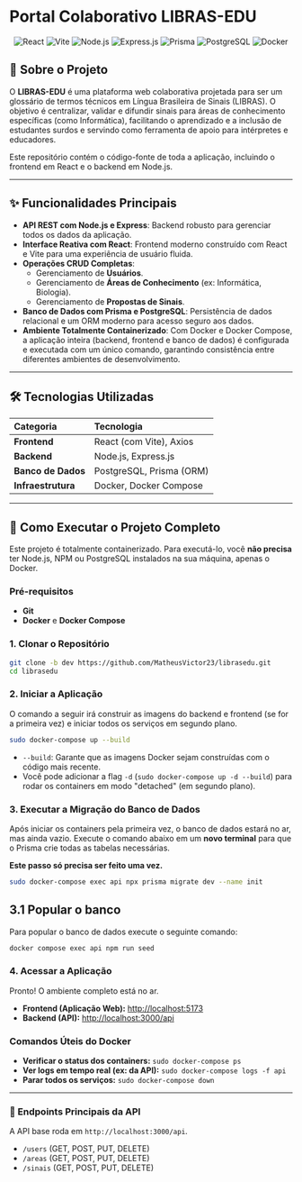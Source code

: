 # Portal Colaborativo LIBRAS-EDU



<p align="center">
  <img src="https://img.shields.io/badge/React-20232A?style=for-the-badge&logo=react&logoColor=61DAFB" alt="React">
  <img src="https://img.shields.io/badge/Vite-646CFF?style=for-the-badge&logo=vite&logoColor=white" alt="Vite">
  <img src="https://img.shields.io/badge/Node.js-339933?style=for-the-badge&logo=nodedotjs&logoColor=white" alt="Node.js">
  <img src="https://img.shields.io/badge/Express.js-000000?style=for-the-badge&logo=express&logoColor=white" alt="Express.js">
  <img src="https://img.shields.io/badge/Prisma-2D3748?style=for-the-badge&logo=prisma&logoColor=white" alt="Prisma">
  <img src="https://img.shields.io/badge/PostgreSQL-316192?style=for-the-badge&logo=postgresql&logoColor=white" alt="PostgreSQL">
  <img src="https://img.shields.io/badge/Docker-2496ED?style=for-the-badge&logo=docker&logoColor=white" alt="Docker">
</p>

## 📖 Sobre o Projeto

O **LIBRAS-EDU** é uma plataforma web colaborativa projetada para ser um glossário de termos técnicos em Língua Brasileira de Sinais (LIBRAS). O objetivo é centralizar, validar e difundir sinais para áreas de conhecimento específicas (como Informática), facilitando o aprendizado e a inclusão de estudantes surdos e servindo como ferramenta de apoio para intérpretes e educadores.

Este repositório contém o código-fonte de toda a aplicação, incluindo o frontend em React e o backend em Node.js.

---

## ✨ Funcionalidades Principais

* **API REST com Node.js e Express**: Backend robusto para gerenciar todos os dados da aplicação.
* **Interface Reativa com React**: Frontend moderno construído com React e Vite para uma experiência de usuário fluida.
* **Operações CRUD Completas**:
    * Gerenciamento de **Usuários**.
    * Gerenciamento de **Áreas de Conhecimento** (ex: Informática, Biologia).
    * Gerenciamento de **Propostas de Sinais**.
* **Banco de Dados com Prisma e PostgreSQL**: Persistência de dados relacional e um ORM moderno para acesso seguro aos dados.
* **Ambiente Totalmente Containerizado**: Com Docker e Docker Compose, a aplicação inteira (backend, frontend e banco de dados) é configurada e executada com um único comando, garantindo consistência entre diferentes ambientes de desenvolvimento.

---

## 🛠️ Tecnologias Utilizadas

| Categoria | Tecnologia |
| :--- | :--- |
| **Frontend** | React (com Vite), Axios |
| **Backend** | Node.js, Express.js |
| **Banco de Dados** | PostgreSQL, Prisma (ORM) |
| **Infraestrutura** | Docker, Docker Compose |

---

## 🚀 Como Executar o Projeto Completo

Este projeto é totalmente containerizado. Para executá-lo, você **não precisa** ter Node.js, NPM ou PostgreSQL instalados na sua máquina, apenas o Docker.

### Pré-requisitos
* **Git**
* **Docker** e **Docker Compose**

### 1. Clonar o Repositório
```bash
git clone -b dev https://github.com/MatheusVictor23/librasedu.git
cd librasedu
```

### 2. Iniciar a Aplicação
O comando a seguir irá construir as imagens do backend e frontend (se for a primeira vez) e iniciar todos os serviços em segundo plano.

```bash
sudo docker-compose up --build
```
* `--build`: Garante que as imagens Docker sejam construídas com o código mais recente.
* Você pode adicionar a flag `-d` (`sudo docker-compose up -d --build`) para rodar os containers em modo "detached" (em segundo plano).

### 3. Executar a Migração do Banco de Dados
Após iniciar os containers pela primeira vez, o banco de dados estará no ar, mas ainda vazio. Execute o comando abaixo em um **novo terminal** para que o Prisma crie todas as tabelas necessárias.

**Este passo só precisa ser feito uma vez.**

```bash
sudo docker-compose exec api npx prisma migrate dev --name init
```

## 3.1 Popular o banco

Para popular o banco de dados execute o seguinte comando:

```bash
docker compose exec api npm run seed
```

### 4. Acessar a Aplicação
Pronto! O ambiente completo está no ar.

* **Frontend (Aplicação Web):** [http://localhost:5173](http://localhost:5173)
* **Backend (API):** [http://localhost:3000/api](http://localhost:3000/api)

### Comandos Úteis do Docker
- **Verificar o status dos containers:** `sudo docker-compose ps`
- **Ver logs em tempo real (ex: da API):** `sudo docker-compose logs -f api`
- **Parar todos os serviços:** `sudo docker-compose down`

---
### 🔌 Endpoints Principais da API

A API base roda em `http://localhost:3000/api`.

* `/users` (GET, POST, PUT, DELETE)
* `/areas` (GET, POST, PUT, DELETE)
* `/sinais` (GET, POST, PUT, DELETE)